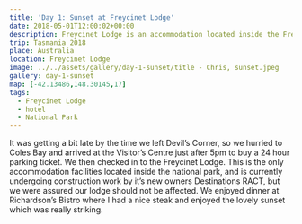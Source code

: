 ```yaml
---
title: 'Day 1: Sunset at Freycinet Lodge'
date: 2018-05-01T12:00:02+00:00
description: Freycinet Lodge is an accommodation located inside the Freycinet National Park, just past Coles Bay.
trip: Tasmania 2018
place: Australia
location: Freycinet Lodge
image: ../../assets/gallery/day-1-sunset/title - Chris, sunset.jpeg
gallery: day-1-sunset
map: [-42.13486,148.30145,17]
tags:
  - Freycinet Lodge
  - hotel
  - National Park
---
```

It was getting a bit late by the time we left Devil&#8217;s Corner, so we hurried to Coles Bay and arrived at the Visitor&#8217;s Centre just after 5pm to buy a 24 hour parking ticket. We then checked in to the Freycinet Lodge. This is the only accommodation facilities located inside the national park, and is currently undergoing construction work by it&#8217;s new owners Destinations RACT, but we were assured our lodge should not be affected. We enjoyed dinner at Richardson&#8217;s Bistro where I had a nice steak and enjoyed the lovely sunset which was really striking.
